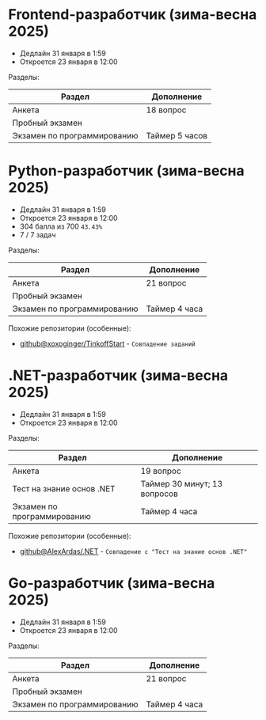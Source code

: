 
# Frontend-разработчик (зима-весна 2025)

+ Дедлайн 31 января в 1:59
+ Откроется 23 января в 12:00

Разделы:

| Раздел                      | Дополнение     |
| --------------------------- | -------------- |
| Анкета                      | 18 вопрос      |
| Пробный экзамен             |                |
| Экзамен по программированию | Таймер 5 часов |

# Python-разработчик (зима-весна 2025)

+ Дедлайн 31 января в 1:59
+ Откроется 23 января в 12:00
+ 304 балла из 700 `43.43%`
+ 7 / 7 задач

Разделы:

| Раздел                      | Дополнение    |
| --------------------------- | ------------- |
| Анкета                      | 21 вопрос     |
| Пробный экзамен             |               |
| Экзамен по программированию | Таймер 4 часа |

Похожие репозитории (особенные):

+ [github@xoxoginger/TinkoffStart](https://github.com/xoxoginger/TinkoffStart/tree/main/winter2025) - `Совпадение заданий`

# .NET-разработчик (зима-весна 2025)

+ Дедлайн 31 января в 1:59
+ Откроется 23 января в 12:00

Разделы:

| Раздел                      | Дополнение                   |
| --------------------------- | ---------------------------- |
| Анкета                      | 19 вопрос                    |
| Тест на знание основ .NET   | Таймер 30 минут; 13 вопросов |
| Экзамен по программированию | Таймер 4 часа                |

Похожие репозитории (особенные):

+ [github@AlexArdas/.NET](https://github.com/AlexArdas/.NET/blob/da76fd73e648d91565bbe36076554dc6d3b9705f/test/test/Program.cs) - `Совпадение с "Тест на знание основ .NET"`

# Go-разработчик (зима-весна 2025)

+ Дедлайн 31 января в 1:59
+ Откроется 23 января в 12:00

Разделы:

| Раздел                      | Дополнение    |
| --------------------------- | ------------- |
| Анкета                      | 21 вопрос     |
| Пробный экзамен             |               |
| Экзамен по программированию | Таймер 4 часа |
